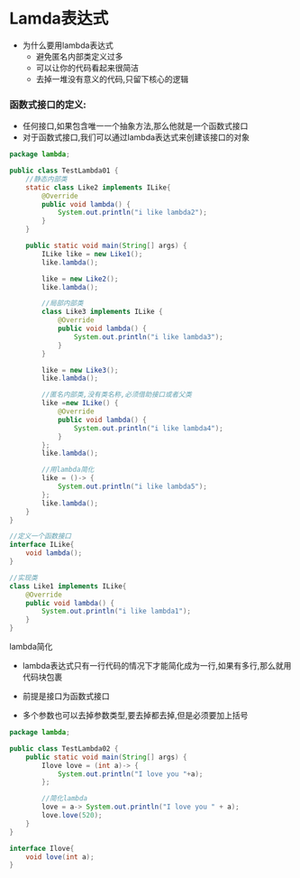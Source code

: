 # Lamda表达式

- 为什么要用lambda表达式
  - 避免匿名内部类定义过多
  - 可以让你的代码看起来很简洁
  - 去掉一堆没有意义的代码,只留下核心的逻辑

### 函数式接口的定义:

- 任何接口,如果包含唯一一个抽象方法,那么他就是一个函数式接口
- 对于函数式接口,我们可以通过lambda表达式来创建该接口的对象

```java
package lambda;

public class TestLambda01 {
    //静态内部类
    static class Like2 implements ILike{
        @Override
        public void lambda() {
            System.out.println("i like lambda2");
        }
    }

    public static void main(String[] args) {
        ILike like = new Like1();
        like.lambda();

        like = new Like2();
        like.lambda();

        //局部内部类
        class Like3 implements ILike {
            @Override
            public void lambda() {
                System.out.println("i like lambda3");
            }
        }

        like = new Like3();
        like.lambda();

        //匿名内部类,没有类名称,必须借助接口或者父类
        like =new ILike() {
            @Override
            public void lambda() {
                System.out.println("i like lambda4");
            }
        };
        like.lambda();

        //用lambda简化
        like = ()-> {
            System.out.println("i like lambda5");
        };
        like.lambda();
    }
}

//定义一个函数接口
interface ILike{
    void lambda();
}

//实现类
class Like1 implements ILike{
    @Override
    public void lambda() {
        System.out.println("i like lambda1");
    }
}
```

lambda简化

- lambda表达式只有一行代码的情况下才能简化成为一行,如果有多行,那么就用代码块包裹

- 前提是接口为函数式接口
- 多个参数也可以去掉参数类型,要去掉都去掉,但是必须要加上括号

```java
package lambda;

public class TestLambda02 {
    public static void main(String[] args) {
        Ilove love = (int a)-> {
            System.out.println("I love you "+a);
        };

        //简化lambda
        love = a-> System.out.println("I love you " + a);
        love.love(520);
    }
}

interface Ilove{
    void love(int a);
}
```

